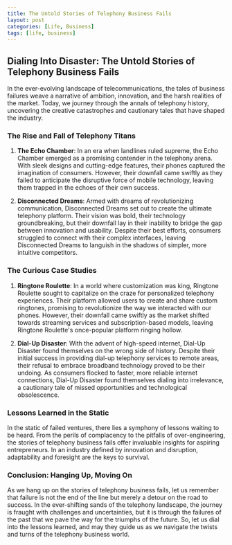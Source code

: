 ```yaml
---
title: The Untold Stories of Telephony Business Fails
layout: post
categories: [Life, Business]
tags: [life, business]
---
```



Dialing Into Disaster: The Untold Stories of Telephony Business Fails
---

In the ever-evolving landscape of telecommunications, the tales of business failures weave a narrative of ambition, innovation, and the harsh realities of the market. Today, we journey through the annals of telephony history, uncovering the creative catastrophes and cautionary tales that have shaped the industry.

### The Rise and Fall of Telephony Titans

1. **The Echo Chamber**: In an era when landlines ruled supreme, the Echo Chamber emerged as a promising contender in the telephony arena. With sleek designs and cutting-edge features, their phones captured the imagination of consumers. However, their downfall came swiftly as they failed to anticipate the disruptive force of mobile technology, leaving them trapped in the echoes of their own success.

2. **Disconnected Dreams**: Armed with dreams of revolutionizing communication, Disconnected Dreams set out to create the ultimate telephony platform. Their vision was bold, their technology groundbreaking, but their downfall lay in their inability to bridge the gap between innovation and usability. Despite their best efforts, consumers struggled to connect with their complex interfaces, leaving Disconnected Dreams to languish in the shadows of simpler, more intuitive competitors.

### The Curious Case Studies

1. **Ringtone Roulette**: In a world where customization was king, Ringtone Roulette sought to capitalize on the craze for personalized telephony experiences. Their platform allowed users to create and share custom ringtones, promising to revolutionize the way we interacted with our phones. However, their downfall came swiftly as the market shifted towards streaming services and subscription-based models, leaving Ringtone Roulette's once-popular platform ringing hollow.

2. **Dial-Up Disaster**: With the advent of high-speed internet, Dial-Up Disaster found themselves on the wrong side of history. Despite their initial success in providing dial-up telephony services to remote areas, their refusal to embrace broadband technology proved to be their undoing. As consumers flocked to faster, more reliable internet connections, Dial-Up Disaster found themselves dialing into irrelevance, a cautionary tale of missed opportunities and technological obsolescence.

### Lessons Learned in the Static

In the static of failed ventures, there lies a symphony of lessons waiting to be heard. From the perils of complacency to the pitfalls of over-engineering, the stories of telephony business fails offer invaluable insights for aspiring entrepreneurs. In an industry defined by innovation and disruption, adaptability and foresight are the keys to survival.

### Conclusion: Hanging Up, Moving On

As we hang up on the stories of telephony business fails, let us remember that failure is not the end of the line but merely a detour on the road to success. In the ever-shifting sands of the telephony landscape, the journey is fraught with challenges and uncertainties, but it is through the failures of the past that we pave the way for the triumphs of the future. So, let us dial into the lessons learned, and may they guide us as we navigate the twists and turns of the telephony business world.
